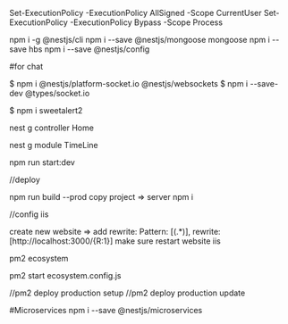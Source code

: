 Set-ExecutionPolicy -ExecutionPolicy AllSigned -Scope CurrentUser 
Set-ExecutionPolicy -ExecutionPolicy Bypass -Scope Process

npm i -g @nestjs/cli
npm i --save @nestjs/mongoose mongoose
npm i --save hbs
npm i --save @nestjs/config

#for chat

$ npm i @nestjs/platform-socket.io @nestjs/websockets
$ npm i --save-dev @types/socket.io

$ npm i sweetalert2



nest g controller Home



nest g module TimeLine

npm run start:dev


//deploy

npm run build --prod
copy project => server
npm i

//config iis

create new website => add rewrite: Pattern: [(.*)], rewrite: [http://localhost:3000/{R:1}] 
make sure restart website iis

pm2 ecosystem

pm2 start ecosystem.config.js


//pm2 deploy production setup
//pm2 deploy production update

#Microservices
npm i --save @nestjs/microservices
